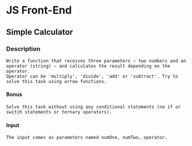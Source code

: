 # JS Front-End

## Simple Calculator

### Description
    Write a function that receives three parameters – two numbers and an operator (string) – and calculates the result depending on the operator.
    Operator can be 'multiply', 'divide', 'add' or 'subtract'. Try to solve this task using arrow functions.
#### Bonus

    Solve this task without using any conditional statements (no if or switch statements or ternary operators).
#### Input
    The input comes as parameters named numOne, numTwo, operator.
